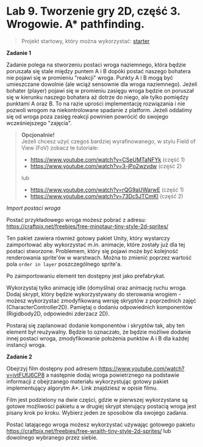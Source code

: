 # Lab 9. Tworzenie gry 2D, część 3. Wrogowie. A* pathfinding. 

> Projekt startowy, który można wykorzystać: [starter](lab_9_starter_light.7z)

**Zadanie 1**  

Zadanie polega na stworzeniu postaci wroga naziemnego, która będzie poruszała się stale między puntem A i B dopóki postać naszego bohatera nie pojawi się w promieniu "reakcji" wroga. Punkty A i B mogą być umieszczane dowolnie (ale wciąż sensownie dla wroga naziemnego). Jeżeli bohater (player) pojawi się w promieniu zasięgu wroga będzie on poruszał się w kierunku naszego bohatera aż dotrze do niego, ale tylko pomiędzy punktami A oraz B. To na razie uprości implementację rozwiązania i nie pozwoli wrogom na niekontrolowane spadanie z platform. Jeżeli oddalimy się od wroga poza zasięg reakcji powinien powrócić do swojego wcześniejszego "zajęcia".

> **Opcjonalnie!**  
> Jeżeli chcesz użyć czegoś bardziej wyrafinowanego, w stylu Field of View (FoV) zobacz te tutoriale:
> * https://www.youtube.com/watch?v=CSeUMTaNFYk (część 1)
> * https://www.youtube.com/watch?v=3-jPo2wzvdw (część 2)
> 
> lub
> * https://www.youtube.com/watch?v=rQG9aUWarwE (część 1)
> * https://www.youtube.com/watch?v=73Dc5JTCmKI (część 2)


_Import postaci wroga_
  
Postać przykładowego wroga możesz pobrać z adresu: https://craftpix.net/freebies/free-minotaur-tiny-style-2d-sprites/

Ten pakiet zawiera również gotowy pakiet Unity, który wystarczy zaimportować aby wykorzystać m.in. animacje, które zostały już dla tej postaci stworzone. Problemem, który się pojawi może być kolejność renderowania sprite'ów w warstwach. Można to zmienić poprzez wartość pola `order in layer` poszczególnego sprite'a.

Po zaimportowaniu element ten dostępny jest jako prefabrykat.

Wykorzystaj tylko animację idle (domyślna) oraz animację ruchu wroga. Dodaj skrypt, który będzie wykorzystywany do sterowania wrogiem - możesz wykorzystać zmodyfikowaną wersję skryptów z poprzednich zajęć (CharacterController2D). Pamiętaj o dodaniu odpowiednich komponentów (Rigidbody2D, odpowiedni zderzacz 2D).

Postaraj się zaplanować dodanie komponentów i skryptów tak, aby ten element był reużywalny. Będzie to oznaczało, że będzie możliwe dodanie innej postaci wroga, zmodyfikowanie położenia punktów A i B dla każdej instancji wroga.

**Zadanie 2**  

Obejrzyj film dostępny pod adresem https://www.youtube.com/watch?v=jvtFUfJ6CP8 a następnie dodaj wroga powietrznego na podstawie informacji z obejrzanego materiału wykorzystując gotowy pakiet implementujący algorytm A*. Link znajdziesz w opisie filmu.

Film jest podzielony na dwie części, gdzie w pierwszej wykorzystane są gotowe możliwości pakietu a w drugiej skrypt sterujący postacią wroga jest pisany krok po kroku. Wybierz jeden ze sposobów dla swojego zadania.

Postać latającego wroga możesz wykorzystać używając gotowego pakietu https://craftpix.net/freebies/free-wraith-tiny-style-2d-sprites/ lub dowolnego wybranego przez siebie.
